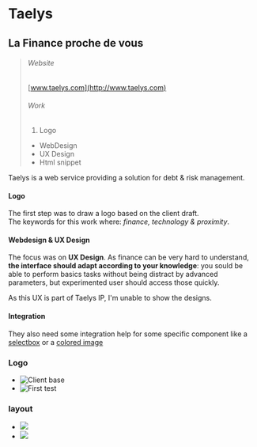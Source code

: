 # Taelys

## La Finance proche de vous

> ###### Website
> [www.taelys.com](http://www.taelys.com)
> ###### Work
> 1. Logo
> - WebDesign
> - UX Design 
> - Html snippet

Taelys is a web service providing a solution for debt & risk management. 

#### Logo

The first step was to draw a logo based on the client draft.  
The keywords for this work where: *finance, technology & proximity*.

#### Webdesign & UX Design

The focus was on **UX Design**. As finance can be very hard to understand, **the interface should adapt according to your knowledge**: you sould be able to perform basics tasks without being distract by advanced parameters, but experimented user should access those quickly.

As this UX is part of Taelys IP, I'm unable to show the designs.

#### Integration

They also need some integration help for some specific component like a [selectbox](http://dabblet.com/gist/11043337) or a [colored image](http://dabblet.com/gist/11045609)

### Logo

- ![Client base](media/images/taelys-propositions-logo.jpg)
- ![First test](media/images/taelys-logo-alpha.svg)

### layout

- ![](media/images/taelys-vitrine-v2d.jpg)
- ![](media/images/taelys-vitrine-v3f-recrutement.jpg)
